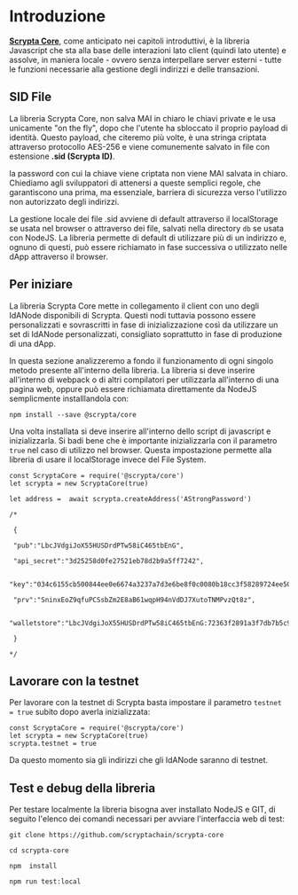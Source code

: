 # Introduzione

[**Scrypta Core**](https://github.com/scryptachain/scrypta-core), come anticipato nei capitoli introduttivi, è la libreria Javascript che sta alla base delle interazioni lato client (quindi lato utente) e assolve, in maniera locale - ovvero senza interpellare server esterni - tutte le funzioni necessarie alla gestione degli indirizzi e delle transazioni.

##  SID File

La libreria Scrypta Core, non salva MAI in chiaro le chiavi private e le usa unicamente "on the fly", dopo che l'utente ha sbloccato il proprio payload di identità. Questo payload, che citeremo più volte, è una stringa criptata attraverso protocollo AES-256 e viene comunemente salvato in file con estensione **.sid (Scrypta ID)**.

la password con cui la chiave viene criptata non viene MAI salvata in chiaro. Chiediamo agli sviluppatori di attenersi a queste semplici regole, che garantiscono una prima, ma essenziale, barriera di sicurezza verso l'utilizzo non autorizzato degli indirizzi.

La gestione locale dei file .sid avviene di default attraverso il localStorage se usata nel browser o attraverso dei file, salvati nella directory `db` se usata con NodeJS. La libreria permette di default di utilizzare più di un indirizzo e, ognuno di questi, può essere richiamato in fase successiva o utilizzato nelle dApp attraverso il browser.

## Per iniziare

La libreria Scrypta Core mette in collegamento il client con uno degli IdANode disponibili di Scrypta. Questi nodi tuttavia possono essere personalizzati e sovrascritti in fase di inizializzazione così da utilizzare un set di IdANode personalizzati, consigliato soprattutto in fase di produzione di una dApp.

In questa sezione analizzeremo a fondo il funzionamento di ogni singolo metodo presente all'interno della libreria. La libreria si deve inserire all'interno di webpack o di altri compilatori per utilizzarla all'interno di una pagina web, oppure può essere richiamata direttamente da NodeJS semplicmente installlandola con:

```
npm install --save @scrypta/core
```

Una volta installata si deve inserire all'interno dello script di javascript e inizializzarla. Si badi bene che è importante inizializzarla con il parametro `true` nel caso di utilizzo nel browser. Questa impostazione permette alla libreria di usare il localStorage invece del File System.

```
const ScryptaCore = require('@scrypta/core')
let scrypta = new ScryptaCore(true)

let address =  await scrypta.createAddress('AStrongPassword')

/*

 {

 "pub":"LbcJVdgiJoX55HUSDrdPTw58iC465tbEnG",

 "api_secret":"3d25258d0fe27521eb78d2b9a5ff7242",

 "key":"034c6155cb500844ee0e6674a3237a7d3e6be8f0c0080b18cc3f58289724ee5072",

 "prv":"SninxEoZ9qfuPCSsbZm2E8aB61wqpH94nVdDJ7XutoTNMPvzQt8z",

 "walletstore":"LbcJVdgiJoX55HUSDrdPTw58iC465tbEnG:72363f2891a3f7db7b5c9be07cd9a03d727ac0728b80850b3a21e120c9c18fac226c911eff7d95850f01acd3b6b00406abba764aa14bd0d7c75301a8dc4dc0286c6414be3c4d8d16eee9e35faf635ae439070859b4ac29b1d9e12c983b5aa84b8adbd6dbc69dbf731aad802dfe07df1b7dcff793911fb6e027b989ffcc1189fe4646e9a3db211401bb0b1c92a4740779f6178046299c4dacb37e398d0cf93efac018bd7b6c24426787947fefcd6c0bcb9736ab2d1ba4c0b1b87dc6a8720b819c"

 }

*/
```

## Lavorare con la testnet

Per lavorare con la testnet di Scrypta basta impostare il parametro `testnet = true` subito dopo averla inizializzata:

```
const ScryptaCore = require('@scrypta/core')
let scrypta = new ScryptaCore(true)
scrypta.testnet = true
```

Da questo momento sia gli indirizzi che gli IdANode saranno di testnet.

## Test e debug della libreria

Per testare localmente la libreria bisogna aver installato NodeJS e GIT, di seguito l'elenco dei comandi necessari per avviare l'interfaccia web di test:
```
git clone https://github.com/scryptachain/scrypta-core

cd scrypta-core

npm  install

npm run test:local
```
